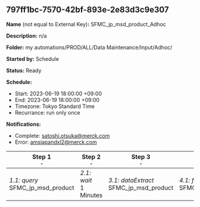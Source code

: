 ## 797ff1bc-7570-42bf-893e-2e83d3c9e307

**Name** (not equal to External Key)**:** SFMC_jp_msd_product_Adhoc

**Description:** n/a

**Folder:** my automations/PROD/ALL/Data Maintenance/Input/Adhoc/

**Started by:** Schedule

**Status:** Ready

**Schedule:**

* Start: 2023-06-19 18:00:00 +09:00
* End: 2023-06-19 18:00:00 +09:00
* Timezone: Tokyo Standard Time
* Recurrance: run only once

**Notifications:**

* Complete: satoshi.otsuka@merck.com
* Error: amsjapandxl2@merck.com

| Step 1<br>_<small>-</small>_ | Step 2<br>_<small>-</small>_ | Step 3<br>_<small>-</small>_ | Step 4<br>_<small>-</small>_ |
| --- | --- | --- | --- |
| _1.1: query_<br>SFMC_jp_msd_product | _2.1: wait_<br>1 Minutes | _3.1: dataExtract_<br>SFMC_jp_msd_product | _4.1: fileTransfer_<br>SFMC_jp_msd_product |
